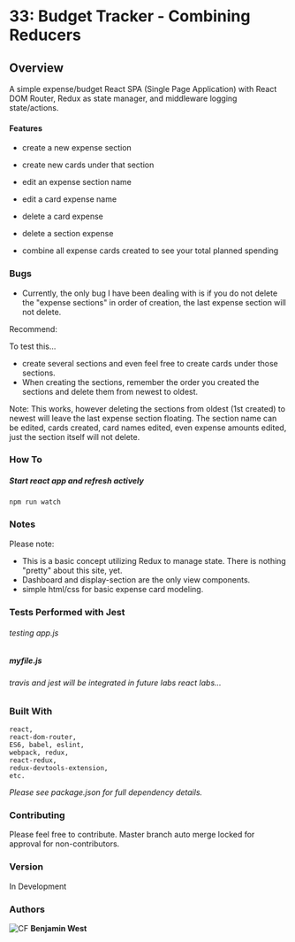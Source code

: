 # 33: Budget Tracker - Combining Reducers 

## Overview

A simple expense/budget React SPA (Single Page Application) with React DOM Router, Redux as state manager, and middleware logging state/actions.

#### Features

* create a new expense section
* create new cards under that section

* edit an expense section name
* edit a card expense name

* delete a card expense
* delete a section expense

* combine all expense cards created to see your total planned spending

### Bugs

- Currently, the only bug I have been dealing with is if you do not delete the "expense sections" in order of creation, the last expense section will not delete.

Recommend: 

To test this... 

* create several sections and even feel free to create cards under those sections. 
* When creating the sections, remember the order you created the sections and delete them from newest to oldest. 

Note: This works, however deleting the sections from oldest (1st created) to newest will leave the last expense section floating. The section name can be edited, cards created, card names edited, even expense amounts edited, just the section itself will not delete. 

### How To

##### Start react app and refresh actively

```
npm run watch
```

### Notes

Please note:

* This is a basic concept utilizing Redux to manage state. There is nothing "pretty" about this site, yet.
* Dashboard and display-section are the only view components.
* simple html/css for basic expense card modeling.

### Tests Performed with Jest

###### testing app.js

##### myfile.js

###### travis and jest will be integrated in future labs react labs...

### Built With

```
react, 
react-dom-router, 
ES6, babel, eslint, 
webpack, redux, 
react-redux, 
redux-devtools-extension,
etc.
```

*Please see package.json for full dependency details.*

### Contributing

Please feel free to contribute. Master branch auto merge locked for approval for non-contributors.

### Version

In Development

### Authors

![CF](http://i.imgur.com/7v5ASc8.png) **Benjamin West** 
